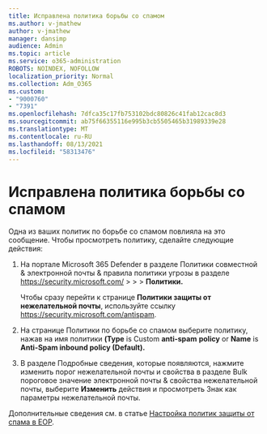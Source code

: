 ```yaml
---
title: Исправлена политика борьбы со спамом
ms.author: v-jmathew
author: v-jmathew
manager: dansimp
audience: Admin
ms.topic: article
ms.service: o365-administration
ROBOTS: NOINDEX, NOFOLLOW
localization_priority: Normal
ms.collection: Adm_O365
ms.custom:
- "9000760"
- "7391"
ms.openlocfilehash: 7dfca35c17fb753102bdc80826c41fab12cac8d3
ms.sourcegitcommit: ab75f66355116e995b3cb5505465b31989339e28
ms.translationtype: MT
ms.contentlocale: ru-RU
ms.lasthandoff: 08/13/2021
ms.locfileid: "58313476"
---
```

# <a name="fix-anti-spam-policy"></a>Исправлена политика борьбы со спамом

Одна из ваших политик по борьбе со спамом повлияла на это сообщение. Чтобы просмотреть политику, сделайте следующие действия:

1. На портале Microsoft 365 Defender в разделе Политики совместной & электронной почты & правила политики угрозы в разделе <https://security.microsoft.com/>  \>  \>  \>  **Политики.**

   Чтобы сразу перейти к странице **Политики защиты от нежелательной почты**, используйте ссылку <https://security.microsoft.com/antispam>.

2. На странице Политики по борьбе со спамом выберите политику, нажав на имя политики **(Type** is Custom **anti-spam** **policy** or **Name** is **Anti-Spam inbound policy (Default).**

3. В разделе Подробные сведения,  которые появляются, нажмите  изменить порог нежелательной почты и свойства в разделе Bulk  пороговое значение электронной почты & свойства нежелательной почты, выберите **Изменить** действия и просмотреть Знак как параметры нежелательной почты.

Дополнительные сведения см. в статье [Настройка политик защиты от спама в EOP](https://docs.microsoft.com/microsoft-365/security/office-365-security/configure-your-spam-filter-policies).
